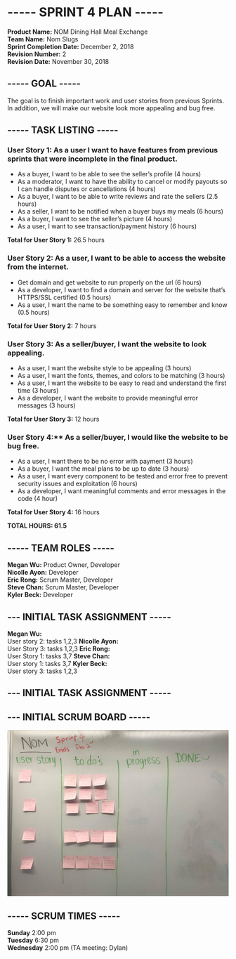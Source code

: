 # ----- SPRINT 4 PLAN -----
**Product Name:** NOM Dining Hall Meal Exchange  
**Team Name:** Nom Slugs  
**Sprint Completion Date:** December 2, 2018  
**Revision Number:** 2   
**Revision Date:** November 30, 2018


## ----- GOAL -----
The goal is to finish important work and user stories from previous Sprints. In addition, we will make our website look more appealing and bug free.

## ----- TASK LISTING -----
### User Story 1: As a user I want to have features from previous sprints that were incomplete in the final product.
  - As a buyer, I want to be able to see the seller’s profile (4 hours)
  - As a moderator, I want to have the ability to cancel or modify payouts so I can handle disputes or cancellations (4 hours)
  - As a buyer, I want to be able to write reviews and rate the sellers (2.5 hours)
  - As a seller, I want to be notified when a buyer buys my meals (6 hours)
  - As a buyer, I want to see the seller’s picture (4 hours)
  - As a user, I want to see transaction/payment history (6 hours)

**Total for User Story 1:** 26.5 hours

### User Story 2: As a user, I want to be able to access the website from the internet.
  - Get domain and get website to run properly on the url (6 hours)
  - As a developer, I want to find a domain and server for the website that’s HTTPS/SSL certified (0.5 hours)
  - As a user, I want the name to be something easy to remember and know (0.5 hours)

**Total for User Story 2:** 7 hours

### User Story 3: As a seller/buyer, I want the website to look appealing.
  - As a user, I want the website style to be appealing (3 hours)
  - As a user, I want the fonts, themes, and colors to be matching (3 hours)
  - As a user, I want the website to be easy to read and understand the first time (3 hours)
  - As a developer, I want the website to provide meaningful error messages (3 hours)

**Total for User Story 3:** 12 hours

### User Story 4:** As a seller/buyer, I would like the website to be bug free.

 - As a user, I want there to be no error with payment (3 hours)
 - As a buyer, I want the meal plans to be up to date (3 hours)
 - As a user, I want every component to be tested and error free to prevent security issues and exploitation (6 hours) 
 - As a developer, I want meaningful comments and error messages in the code (4 hour)

 **Total for User Story 4:** 16 hours
 
 **TOTAL HOURS: 61.5**
 
## ----- TEAM ROLES -----
**Megan Wu:**       Product Owner, Developer  
**Nicolle Ayon:**   Developer   
**Eric Rong:**      Scrum Master, Developer  
**Steve Chan:**     Scrum Master, Developer  
**Kyler Beck:**     Developer  


## --- INITIAL TASK ASSIGNMENT -----
**Megan Wu:**  
  User story 2: tasks 1,2,3
**Nicolle Ayon:**  
  User Story 3: tasks 1,2,3
**Eric Rong:**  
  User Story 1: tasks 3,7
**Steve Chan:**  
  User story 1: tasks 3,7
**Kyler Beck:**  
  User story 3: tasks 1,2,3

## --- INITIAL TASK ASSIGNMENT -----



## --- INITIAL SCRUM BOARD -----
![sprint 4 initial scrum board](Sprint4ScrumBoard.jpg)     


## ----- SCRUM TIMES -----
**Sunday**    2:00 pm  
**Tuesday**   6:30 pm  
**Wednesday** 2:00 pm (TA meeting: Dylan)  

